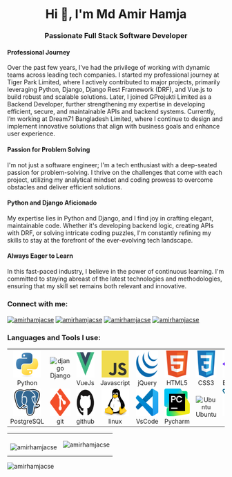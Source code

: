 <h1 align="center">Hi 👋, I'm Md Amir Hamja</h1>
<h3 align="center">Passionate Full Stack Software Developer</h3>

<p> <h4>Professional Journey</h4>
Over the past few years, I’ve had the privilege of working with dynamic teams across leading tech companies.
I started my professional journey at Tiger Park Limited, where I actively contributed to major projects, primarily leveraging Python, Django, Django Rest Framework (DRF), and Vue.js to build robust and scalable solutions.
Later, I joined GProjukti Limited as a Backend Developer, further strengthening my expertise in developing efficient, secure, and maintainable APIs and backend systems.
Currently, I’m working at Dream71 Bangladesh Limited, where I continue to design and implement innovative solutions that align with business goals and enhance user experience.

<h4>Passion for Problem Solving</h4>
I'm not just a software engineer; I'm a tech enthusiast with a deep-seated passion for problem-solving. I thrive on the challenges that come with each project, utilizing my analytical mindset and coding prowess to overcome obstacles and deliver efficient solutions.

<h4>Python and Django Aficionado</h4>
My expertise lies in Python and Django, and I find joy in crafting elegant, maintainable code. Whether it's developing backend logic, creating APIs with DRF, or solving intricate coding puzzles, I'm constantly refining my skills to stay at the forefront of the ever-evolving tech landscape.

<h4>Always Eager to Learn</h4>
In this fast-paced industry, I believe in the power of continuous learning. I'm committed to staying abreast of the latest technologies and methodologies, ensuring that my skill set remains both relevant and innovative.</p>


<h3 align="left">Connect with me:</h3>
<p align="left">
<a href="https://twitter.com/amirhamjacse" target="blank"><img align="center" src="https://raw.githubusercontent.com/rahuldkjain/github-profile-readme-generator/master/src/images/icons/Social/twitter.svg" alt="amirhamjacse" height="30" width="40" /></a>
<a href="https://linkedin.com/in/amirhamjacse" target="blank"><img align="center" src="https://raw.githubusercontent.com/rahuldkjain/github-profile-readme-generator/master/src/images/icons/Social/linked-in-alt.svg" alt="amirhamjacse" height="30" width="40" /></a>
<a href="https://instagram.com/amirhamjacse" target="blank"><img align="center" src="https://raw.githubusercontent.com/rahuldkjain/github-profile-readme-generator/master/src/images/icons/Social/instagram.svg" alt="amirhamjacse" height="30" width="40" /></a>
<a href="https://www.hackerrank.com/amirhamjacse" target="blank"><img align="center" src="https://raw.githubusercontent.com/rahuldkjain/github-profile-readme-generator/master/src/images/icons/Social/hackerrank.svg" alt="amirhamjacse" height="30" width="40" /></a>
</p>

<h3 align="left">Languages and Tools I use:</h3>
<table>
  <tr>
    <td align="center">
      <img alt="python" height=64px src="https://raw.githubusercontent.com/devicons/devicon/master/icons/python/python-original.svg">
      <br>Python
    </td>
    <td align="center">
      <img alt="django" height=64px src="https://cdn.worldvectorlogo.com/logos/django.svg">
      <br>Django
    </td>
        <td align="center">
      <img alt="Vuejs" height=64px src="https://raw.githubusercontent.com/devicons/devicon/master/icons/vuejs/vuejs-original.svg">
      <br>VueJs
    </td>
    <td align="center">
      <img alt="javascript" height=64px src="https://raw.githubusercontent.com/devicons/devicon/master/icons/javascript/javascript-original.svg">
      <br>Javascript
    </td>
        <td align="center">
      <img alt="jquery" height=64px src="https://raw.githubusercontent.com/devicons/devicon/master/icons/jquery/jquery-original.svg">
      <br>jQuery
    </td>
     <td align="center">
      <img alt="html5" height=64px src="https://raw.githubusercontent.com/devicons/devicon/master/icons/html5/html5-original.svg">
      <br>HTML5
    </td>
        <td align="center">
      <img alt="css3" height=64px src="https://raw.githubusercontent.com/devicons/devicon/master/icons/css3/css3-original.svg">
      <br>CSS3
    </td>
    <td align="center">
      <img alt="bootstrap" height=64px src="https://raw.githubusercontent.com/devicons/devicon/master/icons/bootstrap/bootstrap-plain.svg">
      <br>Bootstrap
    </td>
  </tr>
  <tr>
    <td align="center">
      <img alt="postgresql" height=64px src="https://raw.githubusercontent.com/devicons/devicon/master/icons/postgresql/postgresql-original.svg">
      <br>PostgreSQL
    </td>
    <td align="center">
      <img alt="git" height=64px src="https://raw.githubusercontent.com/devicons/devicon/master/icons/git/git-original.svg">
      <br>git
    </td>
  <td align="center">
      <img alt="github" height=64px src="https://raw.githubusercontent.com/devicons/devicon/master/icons/github/github-original.svg">
      <br>github
    </td>
     <td align="center">
      <img alt="linux" height=64px src="https://raw.githubusercontent.com/devicons/devicon/master/icons/linux/linux-original.svg">
      <br>linux
    </td>
    <td align="center">
      <img alt="VsCode" height=64px src="https://raw.githubusercontent.com/devicons/devicon/master/icons/vscode/vscode-original.svg">
      <br>VsCode
    </td>
     <td align="center">
      <img alt="Pycharm" height=64px src="https://raw.githubusercontent.com/devicons/devicon/master/icons/pycharm/pycharm-original.svg">
      <br>Pycharm
    </td>
     <td align="center">
      <img alt="Ubuntu" height=64px src="https://camo.githubusercontent.com/3e8e4170de9ac8fc3a7bbe397f78556429a19e26dbefe7020d1e8c25c6ace93c/68747470733a2f2f63646e2e6a7364656c6976722e6e65742f67682f64657669636f6e732f64657669636f6e2f69636f6e732f7562756e74752f7562756e74752d706c61696e2e737667">
      <br>Ubuntu
    </td>
    <td align="center">
          <img alt="Mysql" height=64px src="https://raw.githubusercontent.com/devicons/devicon/master/icons/mysql/mysql-original.svg">
      <br>Mysql
    </td>
  </tr>
</table>

  <table border="0" cellspacing="0" cellpadding="0">
  <tr>
    <td>
 <p><img align="left" src="https://github-readme-stats.vercel.app/api/top-langs?username=amirhamjacse&show_icons=true&locale=en&layout=compact&theme=dark" alt="amirhamjacse" /></p>
    </td>

<td>
<p><img  style="height:140px;" align="center" src="https://github-readme-streak-stats.herokuapp.com/?user=amirhamjacse&theme=dark" alt="amirhamjacse" /></p>
    </td>
    </table>
<p align="left"> <img src="https://komarev.com/ghpvc/?username=amirhamjacse&label=Profile%20views&color=0e75b6&style=flat" width="100px" alt="amirhamjacse" /> </p>

